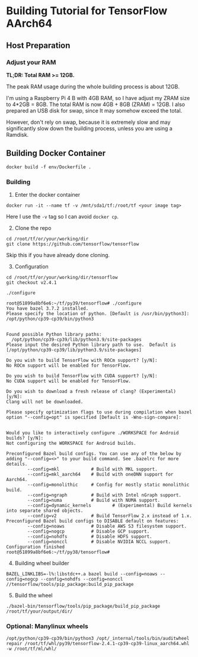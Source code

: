 # Building Tutorial for TensorFlow AArch64

## Host Preparation

### Adjust your RAM

**TL;DR: Total RAM >= 12GB.**

The peak RAM usage during the whole building process is about 12GB.

I'm using a Raspberry Pi 4 B with 4GB RAM, so I have adjust my ZRAM size to 4*2GB = 8GB.
The total RAM is now 4GB + 8GB (ZRAM) = 12GB.
I also prepared an USB disk for swap, since It may somehow exceed the total.

However, don't rely on swap, because it is extremely slow
and may significantly slow down the building process,
unless you are using a Ramdisk.

## Building Docker Container

`docker build -f env/Dockerfile .`

### Building

1. Enter the docker container

`docker run -it --name tf -v /mnt/sda1/tf:/root/tf <your image tag>`

Here I use the `-v` tag so I can avoid `docker cp`.

2. Clone the repo

```shell
cd /root/tf/or/your/working/dir
git clone https://github.com/tensorflow/tensorflow
```

Skip this if you have already done cloning.

3. Configuration

```shell
cd /root/tf/or/your/working/dir/tensorflow
git checkout v2.4.1

./configure
```

```
root@51899a8bf6e6:~/tf/py39/tensorflow# ./configure
You have bazel 3.7.2 installed.
Please specify the location of python. [Default is /usr/bin/python3]: /opt/python/cp39-cp39/bin/python3


Found possible Python library paths:
  /opt/python/cp39-cp39/lib/python3.9/site-packages
Please input the desired Python library path to use.  Default is [/opt/python/cp39-cp39/lib/python3.9/site-packages]

Do you wish to build TensorFlow with ROCm support? [y/N]:
No ROCm support will be enabled for TensorFlow.

Do you wish to build TensorFlow with CUDA support? [y/N]:
No CUDA support will be enabled for TensorFlow.

Do you wish to download a fresh release of clang? (Experimental) [y/N]:
Clang will not be downloaded.

Please specify optimization flags to use during compilation when bazel option "--config=opt" is specified [Default is -Wno-sign-compare]:


Would you like to interactively configure ./WORKSPACE for Android builds? [y/N]:
Not configuring the WORKSPACE for Android builds.

Preconfigured Bazel build configs. You can use any of the below by adding "--config=<>" to your build command. See .bazelrc for more details.
        --config=mkl            # Build with MKL support.
        --config=mkl_aarch64    # Build with oneDNN support for Aarch64.
        --config=monolithic     # Config for mostly static monolithic build.
        --config=ngraph         # Build with Intel nGraph support.
        --config=numa           # Build with NUMA support.
        --config=dynamic_kernels        # (Experimental) Build kernels into separate shared objects.
        --config=v2             # Build TensorFlow 2.x instead of 1.x.
Preconfigured Bazel build configs to DISABLE default on features:
        --config=noaws          # Disable AWS S3 filesystem support.
        --config=nogcp          # Disable GCP support.
        --config=nohdfs         # Disable HDFS support.
        --config=nonccl         # Disable NVIDIA NCCL support.
Configuration finished
root@51899a8bf6e6:~/tf/py38/tensorflow#
```

4. Building wheel builder

```shell
BAZEL_LINKLIBS=-l%:libstdc++.a bazel build --config=noaws --config=nogcp --config=nohdfs --config=nonccl //tensorflow/tools/pip_package:build_pip_package
```

5. Build the wheel
```shell
./bazel-bin/tensorflow/tools/pip_package/build_pip_package /root/tf/your/output/dir/
```

### Optional: Manylinux wheels

```shell
/opt/python/cp39-cp39/bin/python3 /opt/_internal/tools/bin/auditwheel repair /root/tf/whl/py39/tensorflow-2.4.1-cp39-cp39-linux_aarch64.whl -w /root/tf/ml/whl/
```

